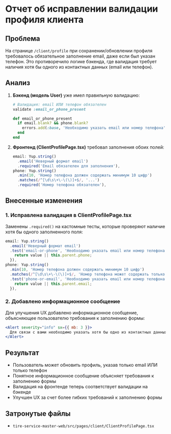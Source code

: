 # Отчет об исправлении валидации профиля клиента

## Проблема
На странице `/client/profile` при сохранении/обновлении профиля требовалось обязательное заполнение email, даже если был указан телефон. Это противоречило логике бэкенда, где валидация требует наличия хотя бы одного из контактных данных (email или телефон).

## Анализ
1. **Бэкенд (модель User)** уже имел правильную валидацию:
   ```ruby
   # Валидация: email ИЛИ телефон обязателен
   validate :email_or_phone_present
   
   def email_or_phone_present
     if email.blank? && phone.blank?
       errors.add(:base, 'Необходимо указать email или номер телефона')
     end
   end
   ```

2. **Фронтенд (ClientProfilePage.tsx)** требовал заполнения обоих полей:
   ```javascript
   email: Yup.string()
     .email('Неверный формат email')
     .required('Email обязателен для заполнения'),
   phone: Yup.string()
     .min(10, 'Номер телефона должен содержать минимум 10 цифр')
     .matches(/^[\d\s\+\-\(\)]+$/, '...')
     .required('Номер телефона обязателен'),
   ```

## Внесенные изменения

### 1. Исправлена валидация в ClientProfilePage.tsx
Заменены `.required()` на кастомные тесты, которые проверяют наличие хотя бы одного заполненного поля:

```javascript
email: Yup.string()
  .email('Неверный формат email')
  .test('email-or-phone', 'Необходимо указать email или номер телефона', function(value) {
    return value || this.parent.phone;
  }),
phone: Yup.string()
  .min(10, 'Номер телефона должен содержать минимум 10 цифр')
  .matches(/^[\d\s\+\-\(\)]+$/, 'Номер телефона может содержать только цифры, пробелы и символы +, -, (, )')
  .test('phone-or-email', 'Необходимо указать email или номер телефона', function(value) {
    return value || this.parent.email;
  }),
```

### 2. Добавлено информационное сообщение
Для улучшения UX добавлено информационное сообщение, объясняющее пользователю требования к заполнению формы:

```jsx
<Alert severity="info" sx={{ mb: 3 }}>
  Для связи с вами необходимо указать хотя бы одно из контактных данных: email или номер телефона.
</Alert>
```

## Результат
- Пользователь может обновить профиль, указав только email ИЛИ только телефон
- Понятное информационное сообщение объясняет требования к заполнению формы
- Валидация на фронтенде теперь соответствует валидации на бэкенде
- Улучшен UX за счет более гибких требований к заполнению формы

## Затронутые файлы
- `tire-service-master-web/src/pages/client/ClientProfilePage.tsx` 